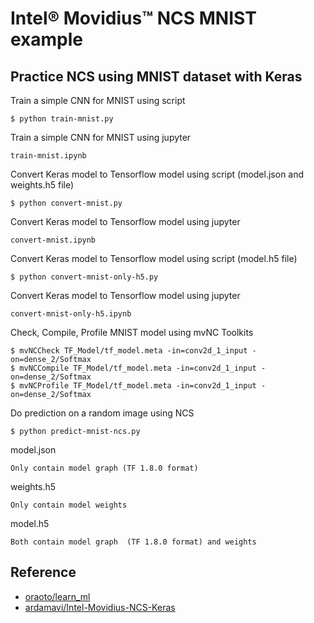 # Intel® Movidius™ NCS MNIST example

## Practice NCS using MNIST dataset with Keras

Train a simple CNN for MNIST using script

```
$ python train-mnist.py
```

Train a simple CNN for MNIST using jupyter

```
train-mnist.ipynb
```

Convert Keras model to Tensorflow model using script (model.json and weights.h5 file)

```
$ python convert-mnist.py
```

Convert Keras model to Tensorflow model using jupyter

```
convert-mnist.ipynb
```

Convert Keras model to Tensorflow model using script (model.h5 file)

```
$ python convert-mnist-only-h5.py
```

Convert Keras model to Tensorflow model using jupyter

```
convert-mnist-only-h5.ipynb
```

Check, Compile, Profile MNIST model using mvNC Toolkits

```
$ mvNCCheck TF_Model/tf_model.meta -in=conv2d_1_input -on=dense_2/Softmax
$ mvNCCompile TF_Model/tf_model.meta -in=conv2d_1_input -on=dense_2/Softmax
$ mvNCProfile TF_Model/tf_model.meta -in=conv2d_1_input -on=dense_2/Softmax
```

Do prediction on a random image using NCS

```
$ python predict-mnist-ncs.py
```



model.json

```
Only contain model graph (TF 1.8.0 format)
```

weights.h5

```
Only contain model weights
```

model.h5

```
Both contain model graph  (TF 1.8.0 format) and weights
```


## Reference

+ [oraoto/learn_ml](https://github.com/oraoto/learn_ml/blob/master/ncs/README.md)
+ [ardamavi/Intel-Movidius-NCS-Keras](https://github.com/ardamavi/Intel-Movidius-NCS-Keras)
